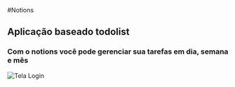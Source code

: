 #Notions

## Aplicação baseado todolist 
### Com o notions você pode gerenciar sua tarefas em dia, semana e mês

![Tela Login](https://github.com/Rodrigo-Taveira/Notions-React-Native/blob/master/Login.png)
